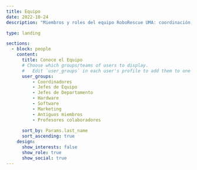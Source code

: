 ```yaml
---
title: Equipo
date: 2022-10-24
description: "Miembros y roles del equipo RoboRescue UMA: coordinación, hardware, software y más."

type: landing

sections:
  - block: people
    content:
      title: Conoce el Equipo
      # Choose which groups/teams of users to display.
      #   Edit `user_groups` in each user's profile to add them to one or more of these groups.
      user_groups:
          - Coordinadores
          - Jefes de Equipo
          - Jefes de Departamento
          - Hardware
          - Software
          - Marketing
          - Antiguos miembros
          - Profesores colaboradores
          
      sort_by: Params.last_name
      sort_ascending: true
    design:
      show_interests: false
      show_role: true
      show_social: true
---
```

